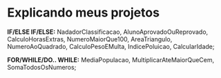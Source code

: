 # Explicando meus projetos

**IF/ELSE IF/ELSE:** NadadorClassificacao, AlunoAprovadoOuReprovado, CalculoHorasExtras, NumeroMaiorQue100, AreaTriangulo, NumeroAoQuadrado, CalculoPesoEMulta, IndicePoluicao, CalcularIdade;

**FOR/WHILE/DO.. WHILE:** MediaPopulacao, MultiplicarAteMaiorQueCem, SomaTodosOsNumeros;


